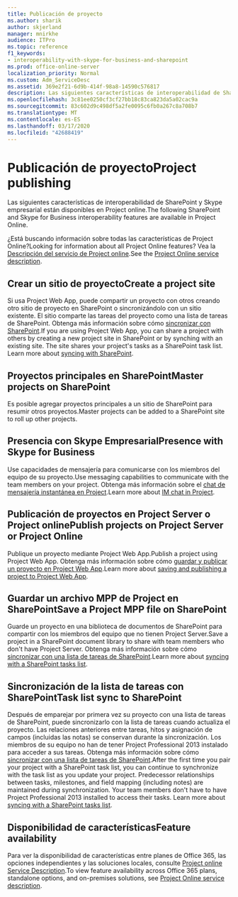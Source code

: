 ```yaml
---
title: Publicación de proyecto
ms.author: sharik
author: skjerland
manager: mnirkhe
audience: ITPro
ms.topic: reference
f1_keywords:
- interoperability-with-skype-for-business-and-sharepoint
ms.prod: office-online-server
localization_priority: Normal
ms.custom: Adm_ServiceDesc
ms.assetid: 369e2f21-6d9b-414f-98a8-14590c576817
description: Las siguientes características de interoperabilidad de SharePoint y Skype empresarial están disponibles en Project online.
ms.openlocfilehash: 3c81ee0250cf3cf27bb18c83ca823da5a02cac9a
ms.sourcegitcommit: 83c602d9c498df5a2fe0095c6fb0a267c8a708b7
ms.translationtype: MT
ms.contentlocale: es-ES
ms.lasthandoff: 03/17/2020
ms.locfileid: "42688419"
---
```

# <a name="project-publishing"></a><span data-ttu-id="4e0c9-103">Publicación de proyecto</span><span class="sxs-lookup"><span data-stu-id="4e0c9-103">Project publishing</span></span>

<span data-ttu-id="4e0c9-104">Las siguientes características de interoperabilidad de SharePoint y Skype empresarial están disponibles en Project online.</span><span class="sxs-lookup"><span data-stu-id="4e0c9-104">The following SharePoint and Skype for Business interoperability features are available in Project Online.</span></span>
  
<span data-ttu-id="4e0c9-105">¿Está buscando información sobre todas las características de Project Online?</span><span class="sxs-lookup"><span data-stu-id="4e0c9-105">Looking for information about all Project Online features?</span></span> <span data-ttu-id="4e0c9-106">Vea la [Descripción del servicio de Project online](project-online-service-description.md).</span><span class="sxs-lookup"><span data-stu-id="4e0c9-106">See the [Project Online service description](project-online-service-description.md).</span></span>
  
## <a name="create-a-project-site"></a><span data-ttu-id="4e0c9-107">Crear un sitio de proyecto</span><span class="sxs-lookup"><span data-stu-id="4e0c9-107">Create a project site</span></span>

<span data-ttu-id="4e0c9-p102">Si usa Project Web App, puede compartir un proyecto con otros creando otro sitio de proyecto en SharePoint o sincronizándolo con un sitio existente. El sitio comparte las tareas del proyecto como una lista de tareas de SharePoint. Obtenga más información sobre cómo [sincronizar con SharePoint](https://go.microsoft.com/fwlink/p/?LinkId=271352).</span><span class="sxs-lookup"><span data-stu-id="4e0c9-p102">If you are using Project Web App, you can share a project with others by creating a new project site in SharePoint or by synching with an existing site. The site shares your project's tasks as a SharePoint task list. Learn more about [syncing with SharePoint](https://go.microsoft.com/fwlink/p/?LinkId=271352).</span></span>
  
## <a name="master-projects-on-sharepoint"></a><span data-ttu-id="4e0c9-111">Proyectos principales en SharePoint</span><span class="sxs-lookup"><span data-stu-id="4e0c9-111">Master projects on SharePoint</span></span>

<span data-ttu-id="4e0c9-112">Es posible agregar proyectos principales a un sitio de SharePoint para resumir otros proyectos.</span><span class="sxs-lookup"><span data-stu-id="4e0c9-112">Master projects can be added to a SharePoint site to roll up other projects.</span></span> 
  
## <a name="presence-with-skype-for-business"></a><span data-ttu-id="4e0c9-113">Presencia con Skype Empresarial</span><span class="sxs-lookup"><span data-stu-id="4e0c9-113">Presence with Skype for Business</span></span>

<span data-ttu-id="4e0c9-114">Use capacidades de mensajería para comunicarse con los miembros del equipo de su proyecto.</span><span class="sxs-lookup"><span data-stu-id="4e0c9-114">Use messaging capabilities to communicate with the team members on your project.</span></span> <span data-ttu-id="4e0c9-115">Obtenga más información sobre el [chat de mensajería instantánea en Project](https://go.microsoft.com/fwlink/p/?LinkId=271351).</span><span class="sxs-lookup"><span data-stu-id="4e0c9-115">Learn more about [IM chat in Project](https://go.microsoft.com/fwlink/p/?LinkId=271351).</span></span>
  
## <a name="publish-projects-on-project-server-or-project-online"></a><span data-ttu-id="4e0c9-116">Publicación de proyectos en Project Server o Project online</span><span class="sxs-lookup"><span data-stu-id="4e0c9-116">Publish projects on Project Server or Project Online</span></span>

<span data-ttu-id="4e0c9-117">Publique un proyecto mediante Project Web App.</span><span class="sxs-lookup"><span data-stu-id="4e0c9-117">Publish a project using Project Web App.</span></span> <span data-ttu-id="4e0c9-118">Obtenga más información sobre cómo [guardar y publicar un proyecto en Project Web App](https://go.microsoft.com/fwlink/p/?LinkId=271354).</span><span class="sxs-lookup"><span data-stu-id="4e0c9-118">Learn more about [saving and publishing a project to Project Web App](https://go.microsoft.com/fwlink/p/?LinkId=271354).</span></span>
  
## <a name="save-a-project-mpp-file-on-sharepoint"></a><span data-ttu-id="4e0c9-119">Guardar un archivo MPP de Project en SharePoint</span><span class="sxs-lookup"><span data-stu-id="4e0c9-119">Save a Project MPP file on SharePoint</span></span>

<span data-ttu-id="4e0c9-120">Guarde un proyecto en una biblioteca de documentos de SharePoint para compartir con los miembros del equipo que no tienen Project Server.</span><span class="sxs-lookup"><span data-stu-id="4e0c9-120">Save a project in a SharePoint document library to share with team members who don't have Project Server.</span></span> <span data-ttu-id="4e0c9-121">Obtenga más información sobre cómo [sincronizar con una lista de tareas de SharePoint](https://go.microsoft.com/fwlink/p/?LinkId=271353).</span><span class="sxs-lookup"><span data-stu-id="4e0c9-121">Learn more about [syncing with a SharePoint tasks list](https://go.microsoft.com/fwlink/p/?LinkId=271353).</span></span>
  
## <a name="task-list-sync-to-sharepoint"></a><span data-ttu-id="4e0c9-122">Sincronización de la lista de tareas con SharePoint</span><span class="sxs-lookup"><span data-stu-id="4e0c9-122">Task list sync to SharePoint</span></span>

<span data-ttu-id="4e0c9-p106">Después de emparejar por primera vez su proyecto con una lista de tareas de SharePoint, puede sincronizarlo con la lista de tareas cuando actualiza el proyecto. Las relaciones anteriores entre tareas, hitos y asignación de campos (incluidas las notas) se conservan durante la sincronización. Los miembros de su equipo no han de tener Project Professional 2013 instalado para acceder a sus tareas. Obtenga más información sobre cómo [sincronizar con una lista de tareas de SharePoint](https://go.microsoft.com/fwlink/p/?LinkId=271353).</span><span class="sxs-lookup"><span data-stu-id="4e0c9-p106">After the first time you pair your project with a SharePoint task list, you can continue to synchronize with the task list as you update your project. Predecessor relationships between tasks, milestones, and field mapping (including notes) are maintained during synchronization. Your team members don't have to have Project Professional 2013 installed to access their tasks. Learn more about [syncing with a SharePoint tasks list](https://go.microsoft.com/fwlink/p/?LinkId=271353).</span></span>
  
## <a name="feature-availability"></a><span data-ttu-id="4e0c9-127">Disponibilidad de características</span><span class="sxs-lookup"><span data-stu-id="4e0c9-127">Feature availability</span></span>

<span data-ttu-id="4e0c9-128">Para ver la disponibilidad de características entre planes de Office 365, las opciones independientes y las soluciones locales, consulte [Project online Service Description](project-online-service-description.md).</span><span class="sxs-lookup"><span data-stu-id="4e0c9-128">To view feature availability across Office 365 plans, standalone options, and on-premises solutions, see [Project Online service description](project-online-service-description.md).</span></span>
  

